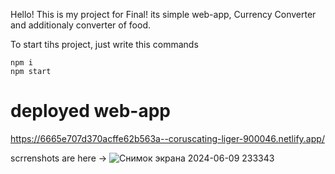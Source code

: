 Hello!
This is my project for Final!
its simple web-app, Currency Converter and additionaly converter of food.

To start tihs project, just write this commands

```
npm i
npm start
```

# deployed web-app 
https://6665e707d370acffe62b563a--coruscating-liger-900046.netlify.app/


scrrenshots are here ->
![Снимок экрана 2024-06-09 233343](https://github.com/AibekKarshiboev/front-endFinalConverter/assets/81102375/4ac0b8e6-b929-4814-902e-d4a9eab58159)
